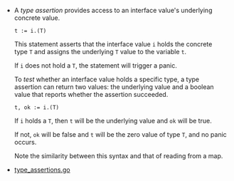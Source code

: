 - A *type assertion* provides access to an interface value's underlying concrete value.
  
  ```
  t := i.(T)
  ```
  
  This statement asserts that the interface value `i` holds the concrete type `T` and assigns the underlying `T` value to the variable `t`.
  
  If `i` does not hold a `T`, the statement will trigger a panic.
  
  To *test* whether an interface value holds a specific type, a type assertion can return two values: the underlying value and a boolean value that reports whether the assertion succeeded.
  
  ```
  t, ok := i.(T)
  ```
  
  If `i` holds a `T`, then `t` will be the underlying value and `ok` will be true.
  
  If not, `ok` will be false and `t` will be the zero value of type `T`, and no panic occurs.
  
  Note the similarity between this syntax and that of reading from a map.
- [type_assertions.go](../snippets/type_assertions/type_assertions.go)